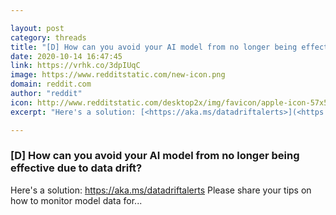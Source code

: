 ```yaml
---

layout: post
category: threads
title: "[D] How can you avoid your AI model from no longer being effective due to data drift?"
date: 2020-10-14 16:47:45
link: https://vrhk.co/3dpIUqC
image: https://www.redditstatic.com/new-icon.png
domain: reddit.com
author: "reddit"
icon: http://www.redditstatic.com/desktop2x/img/favicon/apple-icon-57x57.png
excerpt: "Here's a solution: [<https://aka.ms/datadriftalerts>](<https://aka.ms/datadriftalerts>) Please share your tips on how to monitor model data for..."

---
```


### [D] How can you avoid your AI model from no longer being effective due to data drift?

Here's a solution: [<https://aka.ms/datadriftalerts>](<https://aka.ms/datadriftalerts>) Please share your tips on how to monitor model data for...